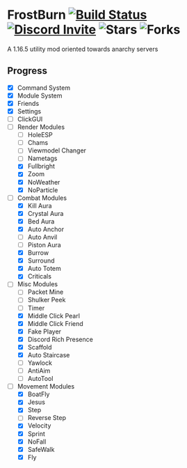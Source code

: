 # FrostBurn [![Build Status](https://www.travis-ci.com/evaan/FrostBurn.svg?branch=main)](https://www.travis-ci.com/evaan/FrostBurn) [![Discord Invite](https://img.shields.io/badge/Discord-XkpYgpfHtc-blue)](https://discord.gg/XkpYgpfHtc) ![Stars](https://img.shields.io/github/stars/evaan/FrostBurn) ![Forks](https://img.shields.io/github/forks/evaan/FrostBurn)
A 1.16.5 utility mod oriented towards anarchy servers
## Progress
  - [x] Command System
  - [x] Module System
  - [x] Friends
  - [x] Settings
  - [ ] ClickGUI
  - [ ] Render Modules
    - [ ] HoleESP
    - [ ] Chams
    - [ ] Viewmodel Changer
    - [ ] Nametags
    - [x] Fullbright
    - [x] Zoom
    - [x] NoWeather
    - [x] NoParticle
  - [ ] Combat Modules
    - [x] Kill Aura
    - [x] Crystal Aura
    - [x] Bed Aura
    - [x] Auto Anchor
    - [ ] Auto Anvil
    - [ ] Piston Aura
    - [x] Burrow
    - [x] Surround
    - [x] Auto Totem
    - [x] Criticals
  - [ ] Misc Modules
    - [ ] Packet Mine
    - [ ] Shulker Peek
    - [ ] Timer
    - [x] Middle Click Pearl
    - [x] Middle Click Friend
    - [x] Fake Player
    - [x] Discord Rich Presence
    - [x] Scaffold
    - [x] Auto Staircase
    - [ ] Yawlock
    - [ ] AntiAim
    - [ ] AutoTool
  - [ ] Movement Modules
    - [x] BoatFly
    - [x] Jesus
    - [x] Step
    - [ ] Reverse Step
    - [x] Velocity
    - [x] Sprint
    - [x] NoFall
    - [x] SafeWalk
    - [x] Fly
